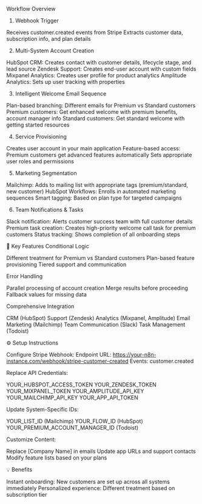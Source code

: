 Workflow Overview
1. Webhook Trigger

Receives customer.created events from Stripe
Extracts customer data, subscription info, and plan details

2. Multi-System Account Creation

HubSpot CRM: Creates contact with customer details, lifecycle stage, and lead source
Zendesk Support: Creates end-user account with custom fields
Mixpanel Analytics: Creates user profile for product analytics
Amplitude Analytics: Sets up user tracking with properties

3. Intelligent Welcome Email Sequence

Plan-based branching: Different emails for Premium vs Standard customers
Premium customers: Get enhanced welcome with premium benefits, account manager info
Standard customers: Get standard welcome with getting started resources

4. Service Provisioning

Creates user account in your main application
Feature-based access: Premium customers get advanced features automatically
Sets appropriate user roles and permissions

5. Marketing Segmentation

Mailchimp: Adds to mailing list with appropriate tags (premium/standard, new customer)
HubSpot Workflows: Enrolls in automated marketing sequences
Smart tagging: Based on plan type for targeted campaigns

6. Team Notifications & Tasks

Slack notification: Alerts customer success team with full customer details
Premium task creation: Creates high-priority welcome call task for premium customers
Status tracking: Shows completion of all onboarding steps

🎯 Key Features
Conditional Logic

Different treatment for Premium vs Standard customers
Plan-based feature provisioning
Tiered support and communication

Error Handling

Parallel processing of account creation
Merge results before proceeding
Fallback values for missing data

Comprehensive Integration

CRM (HubSpot)
Support (Zendesk)
Analytics (Mixpanel, Amplitude)
Email Marketing (Mailchimp)
Team Communication (Slack)
Task Management (Todoist)

⚙️ Setup Instructions

Configure Stripe Webhook:
Endpoint URL: https://your-n8n-instance.com/webhook/stripe-customer-created
Events: customer.created

Replace API Credentials:

YOUR_HUBSPOT_ACCESS_TOKEN
YOUR_ZENDESK_TOKEN
YOUR_MIXPANEL_TOKEN
YOUR_AMPLITUDE_API_KEY
YOUR_MAILCHIMP_API_KEY
YOUR_APP_API_TOKEN


Update System-Specific IDs:

YOUR_LIST_ID (Mailchimp)
YOUR_FLOW_ID (HubSpot)
YOUR_PREMIUM_ACCOUNT_MANAGER_ID (Todoist)


Customize Content:

Replace [Company Name] in emails
Update app URLs and support contacts
Modify feature lists based on your plans



💡 Benefits

Instant onboarding: New customers are set up across all systems immediately
Personalized experience: Different treatment based on subscription tier
